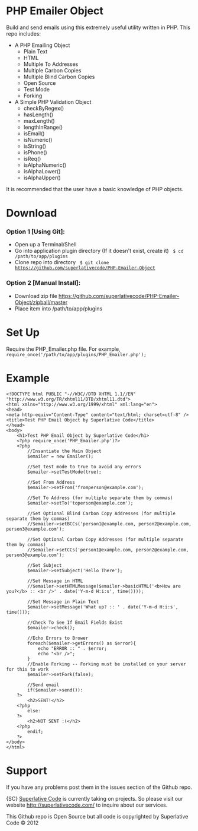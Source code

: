 # PHP Emailer Object

Build and send emails using this extremely useful utility written in PHP. This repo includes:
* A PHP Emailing Object
	* Plain Text
	* HTML
	* Multiple To Addresses
	* Multiple Carbon Copies
	* Multiple Blind Carbon Copies
	* Open Source
	* Test Mode
	* Forking
* A Simple PHP Validation Object
	* checkByRegex()
	* hasLength()
	* maxLength()
	* lengthInRange()
	* isEmail()
	* isNumeric()
	* isString()
	* isPhone()
	* isReq()
	* isAlphaNumeric()
	* isAlphaLower()
	* isAlphaUpper()

It is recommended that the user have a basic knowledge of PHP objects.

# Download

### Option 1 [Using Git]:

* Open up a Terminal/Shell
* Go into application plugin directory (If it doesn't exist, create it)
    <code> $ cd /path/to/app/plugins </code>
* Clone repo into directory
    <code> $ git clone https://github.com/superlativecode/PHP-Emailer-Object </code>
	
### Option 2 [Manual Install]:

* Download zip file https://github.com/superlativecode/PHP-Emailer-Object/zipball/master
* Place item into /path/to/app/plugins

# Set Up

Require the PHP_Emailer.php file. For example,
	<code> require_once('/path/to/app/plugins/PHP_Emailer.php'); </code>

# Example

	<!DOCTYPE html PUBLIC "-//W3C//DTD XHTML 1.1//EN" "http://www.w3.org/TR/xhtml11/DTD/xhtml11.dtd">
	<html xmlns="http://www.w3.org/1999/xhtml" xml:lang="en">
	<head>
	<meta http-equiv="Content-Type" content="text/html; charset=utf-8" />
	<title>Test PHP Email Object by Superlative Code</title>
	</head>
	<body>
		<h1>Test PHP Email Object by Superlative Code</h1>
		<?php require_once('PHP_Emailer.php')?>
		<?php
			//Insantiate the Main Object
			$emailer = new Emailer();
			
			//Set test mode to true to avoid any errors
			$emailer->setTestMode(true);
			
			//Set From Address
			$emailer->setFrom('fromperson@example.com');
			
			//Set To Address (for multiple separate them by commas)
			$emailer->setTo('toperson@example.com');
			
			//Set Optional Blind Carbon Copy Addresses (for multiple separate them by commas)
			//$emailer->setBCCs('person1@example.com, person2@example.com, person3@example.com');
			
			//Set Optional Carbon Copy Addresses (for multiple separate them by commas)
			//$emailer->setCCs('person1@example.com, person2@example.com, person3@example.com');
			
			//Set Subject
			$emailer->setSubject('Hello There');
			
			//Set Message in HTML
			//$emailer->setHTMLMessage($emailer->basicHTML('<b>How are you?</b> :: <br />' . date('Y-m-d H:i:s', time())));
			
			//Set Message in Plain Text
			$emailer->setMessage('What up? :: ' . date('Y-m-d H:i:s', time()));
			
			//Check To See If Email Fields Exist
			$emailer->check();
			
			//Echo Errors to Brower
			foreach($emailer->getErrors() as $error){
				echo "ERROR :: " . $error;
				echo "<br />";
			}
			//Enable Forking -- Forking must be installed on your server for this to work
			$emailer->setFork(false);
			
			//Send email
			if($emailer->send()):
		?>
			<h2>SENT!</h2>
		<?php
			else:
		?>
			<h2>NOT SENT :(</h2>
		<?php
			endif;
		?>
	</body>
	</html>
	
# Support

If you have any problems post them in the issues section of the Github repo.

{SC} <a href="http://superlativecode.com/">Superlative Code</a> is currently taking on projects. So please visit our website http://superlativecode.com/ to inquire about our services.

This Github repo is Open Source but all code is copyrighted by Superlative Code &copy; 2012 